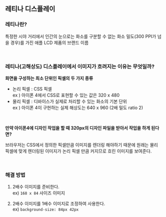 ## 레티나 디스플레이

### 레티나란?

특정한 시야 거리에서 인간의 눈으로는 화소를 구분할 수 없는 화소 밀도(300 PPI가 넘을 경우)를 가진 애플 LCD 제품의 브랜드 이름

<br>

### 레티나(고해상도) 디스플레이에서 이미지가 흐려지는 이유는 무엇일까?

**화면을 구성하는 최소 단위인 픽셀의 두 가지 종류**

- 논리 픽셀 : CSS 픽셀<br>
ex ) 아이폰 4에서 CSS로 표현할 수 있는 값은 320 x 480
- 물리 픽셀 : 디바이스가 실제로 처리할 수 있는 화소의 기본 단위<br>
ex ) 아이폰 4이 구현하는 실제 해상도는 640 x 960 (2배 밀도 ratio 2)

<br>

**만약 아이폰4에 디자인 작업을 할 때 320px의 디자인 파일을 받아서 작업을 하게 된다면?**

브라우저는 CSS에서 정의한 픽셀만큼 이미지를 렌더링 해야하기 때문에 원래는 물리 픽셀에 맞게 렌더링된 이미지가 논리 픽셀 만큼 커지므로 흐린 이미지를 보여준다.

<br>

### 해결 방법

1. 2배수 이미지를 준비한다.<br>
ex) `168 x 84` 사이즈 이미지

1. 2배수 이미지를 1배수 이미지로 조정하여 사용한다.<br>
ex) `background-size: 84px 42px`
